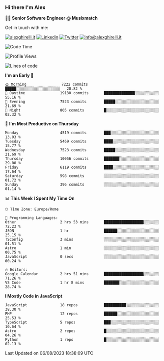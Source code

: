 ### Hi there I'm Alex

👨‍💻 __Senior Software Engineer @ Musixmatch__

Get in touch with me:

[![alexghirelli.it](https://img.shields.io/static/v1?label=alexghirelli.it&message=%20&color=red&logo=&style=flat-square&logoColor=white)](https://www.alexghirelli.it/)
[![Linkedin](https://img.shields.io/static/v1?label=Linkedin&message=%20&color=blue&logo=Linkedin&style=flat-square&logoColor=white)](https://linkedin.com/in/alexghirelli)
[![Twitter](https://img.shields.io/static/v1?label=Twitter&message=%20&color=blue&logo=Twitter&style=flat-square&logoColor=white)](https://twitter.com/alexGhirelli)
[![info@alexghirelli.it](https://img.shields.io/static/v1?label=info@alexghirelli.it&message=%20&color=red&logo=gmail&style=flat-square&logoColor=white)](mailto:info@alexghirelli.it)

<!--START_SECTION:waka-->
![Code Time](http://img.shields.io/badge/Code%20Time-7%2C519%20hrs%2021%20mins-blue)

![Profile Views](http://img.shields.io/badge/Profile%20Views-0-blue)

![Lines of code](https://img.shields.io/badge/From%20Hello%20World%20I%27ve%20Written-69.8%20million%20lines%20of%20code-blue)

**I'm an Early 🐤** 

```text
🌞 Morning                7222 commits        █████░░░░░░░░░░░░░░░░░░░░   20.82 % 
🌆 Daytime                19130 commits       ██████████████░░░░░░░░░░░   55.16 % 
🌃 Evening                7523 commits        █████░░░░░░░░░░░░░░░░░░░░   21.69 % 
🌙 Night                  805 commits         █░░░░░░░░░░░░░░░░░░░░░░░░   02.32 % 
```
📅 **I'm Most Productive on Thursday** 

```text
Monday                   4519 commits        ███░░░░░░░░░░░░░░░░░░░░░░   13.03 % 
Tuesday                  5469 commits        ████░░░░░░░░░░░░░░░░░░░░░   15.77 % 
Wednesday                7523 commits        █████░░░░░░░░░░░░░░░░░░░░   21.69 % 
Thursday                 10056 commits       ███████░░░░░░░░░░░░░░░░░░   29.00 % 
Friday                   6119 commits        ████░░░░░░░░░░░░░░░░░░░░░   17.64 % 
Saturday                 598 commits         ░░░░░░░░░░░░░░░░░░░░░░░░░   01.72 % 
Sunday                   396 commits         ░░░░░░░░░░░░░░░░░░░░░░░░░   01.14 % 
```


📊 **This Week I Spent My Time On** 

```text
🕑︎ Time Zone: Europe/Rome

💬 Programming Languages: 
Other                    2 hrs 53 mins       ██████████████████░░░░░░░   72.23 % 
JSON                     1 hr                ██████░░░░░░░░░░░░░░░░░░░   25.15 % 
TSConfig                 3 mins              ░░░░░░░░░░░░░░░░░░░░░░░░░   01.51 % 
Astro                    1 min               ░░░░░░░░░░░░░░░░░░░░░░░░░   00.75 % 
JavaScript               0 secs              ░░░░░░░░░░░░░░░░░░░░░░░░░   00.24 % 

🔥 Editors: 
Google Calendar          2 hrs 51 mins       ██████████████████░░░░░░░   71.26 % 
VS Code                  1 hr 8 mins         ███████░░░░░░░░░░░░░░░░░░   28.74 % 
```

**I Mostly Code in JavaScript** 

```text
JavaScript               18 repos            ██████████░░░░░░░░░░░░░░░   38.30 % 
PHP                      12 repos            ██████░░░░░░░░░░░░░░░░░░░   25.53 % 
TypeScript               5 repos             ███░░░░░░░░░░░░░░░░░░░░░░   10.64 % 
Astro                    2 repos             █░░░░░░░░░░░░░░░░░░░░░░░░   04.26 % 
Python                   1 repo              █░░░░░░░░░░░░░░░░░░░░░░░░   02.13 % 
```




 Last Updated on 06/08/2023 18:38:09 UTC
<!--END_SECTION:waka-->
